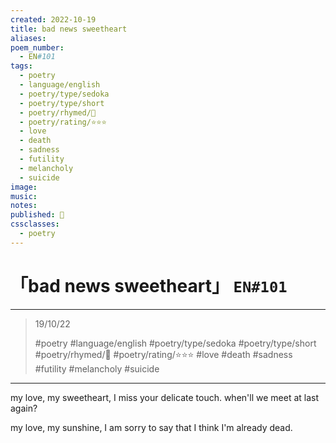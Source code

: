 ```yaml
---
created: 2022-10-19
title: bad news sweetheart
aliases:
poem_number:
  - EN#101
tags:
  - poetry
  - language/english
  - poetry/type/sedoka
  - poetry/type/short
  - poetry/rhymed/🔴
  - poetry/rating/⭐⭐⭐
  - love
  - death
  - sadness
  - futility
  - melancholy
  - suicide
image:
music:
notes:
published: 📎
cssclasses:
  - poetry
---
```

# 「bad news sweetheart」 `EN#101`

---

> 19/10/22
> 
> #poetry 
> #language/english 
> #poetry/type/sedoka #poetry/type/short 
> #poetry/rhymed/🔴 
> #poetry/rating/⭐⭐⭐ 
> #love #death #sadness #futility #melancholy #suicide 

---

my love, my sweetheart,
I miss your delicate touch.
when'll we meet at last again?

my love, my sunshine,
I am sorry to say that
I think I'm already dead.
